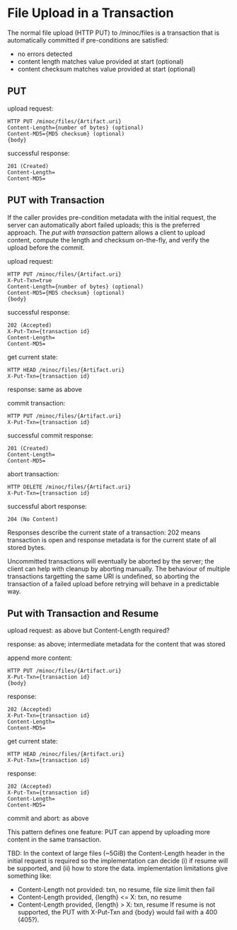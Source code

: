 # File Upload in a Transaction

The normal file upload (HTTP PUT) to /minoc/files is a transaction that is automatically
committed if pre-conditions are satisfied:
* no errors detected
* content length matches value provided at start (optional)
* content checksum matches value provided at start (optional)

## PUT
upload request:
```
HTTP PUT /minoc/files/{Artifact.uri}
Content-Length={number of bytes} (optional)
Content-MD5={MD5 checksum} (optional)
{body}
```
successful response:
```
201 (Created)
Content-Length=
Content-MD5=
```

## PUT with Transaction

If the caller provides pre-condition metadata with the initial request, the server can 
automatically abort failed uploads; this is the preferred approach. The *put with transaction* 
pattern allows a client to upload content, compute the length and checksum on-the-fly, and 
verify the upload before the commit. 

upload request:
```
HTTP PUT /minoc/files/{Artifact.uri}
X-Put-Txn=true
Content-Length={number of bytes} (optional)
Content-MD5={MD5 checksum} (optional)
{body}
```
successful response:
```
202 (Accepted)
X-Put-Txn={transaction id}
Content-Length=
Content-MD5=
```

get current state:
```
HTTP HEAD /minoc/files/{Artifact.uri}
X-Put-Txn={transaction id}
```
response: same as above

commit transaction:
```
HTTP PUT /minoc/files/{Artifact.uri}
X-Put-Txn={transaction id}
```
successful commit response:
```
201 (Created)
Content-Length=
Content-MD5=
```

abort transaction:
```
HTTP DELETE /minoc/files/{Artifact.uri}
X-Put-Txn={transaction id}
```
successful abort response:
```
204 (No Content)
```

Responses describe the current state of a transaction: 202 means transaction is open 
and response metadata is for the current state of all stored bytes.

Uncommitted transactions will eventually be aborted by the server; the client can 
help with cleanup by aborting manually. The behaviour of multiple transactions 
targetting the same URI is undefined, so aborting the transaction of a failed upload
before retrying will behave in a predictable way.

## Put with Transaction and Resume

upload request: as above but Content-Length required?

response: as above; intermediate metadata for the content that was stored

append more content:
```
HTTP PUT /minoc/files/{Artifact.uri}
X-Put-Txn={transaction id}
{body}
```

response:
```
202 (Accepted)
X-Put-Txn={transaction id}
Content-Length=
Content-MD5=
```

get current state:
```
HTTP HEAD /minoc/files/{Artifact.uri}
X-Put-Txn={transaction id}
```

response:
```
202 (Accepted)
X-Put-Txn={transaction id}
Content-Length=
Content-MD5=
```

commit and abort: as above

This pattern defines one feature: PUT can append by uploading more 
content in the same transaction.

TBD: In the context of large files (~5GiB) the Content-Length header in the initial request 
is required so the implementation can decide (i) if resume will be supported, and (ii) how to
store the data. implementation limitations give something like:
* Content-Length not provided: txn, no resume, file size limit then fail
* Content-Length provided, {length} <= X: txn, no resume
* Content-Length provided, {length} > X: txn, resume
If resume is not supported, the PUT with X-Put-Txn and {body} would fail with a 400 (405?).

